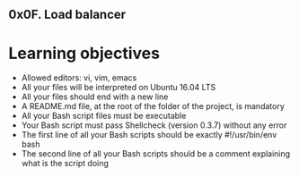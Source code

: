 ## 0x0F. Load balancer
# Learning objectives

*    Allowed editors: vi, vim, emacs
*    All your files will be interpreted on Ubuntu 16.04 LTS
*    All your files should end with a new line
*    A README.md file, at the root of the folder of the project, is mandatory
*    All your Bash script files must be executable
*    Your Bash script must pass Shellcheck (version 0.3.7) without any error
*    The first line of all your Bash scripts should be exactly #!/usr/bin/env bash
*    The second line of all your Bash scripts should be a comment explaining what is the script doing

